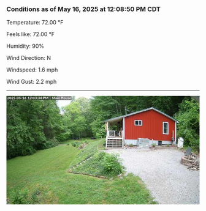 ### Conditions as of May 16, 2025 at 12:08:50 PM CDT 

Temperature: 72.00 &deg;F

Feels like: 72.00 &deg;F

Humidity: 90%

Wind Direction: N

Windspeed: 1.6 mph

Wind Gust: 2.2 mph

---

<img src="./images/latest.jpeg"/>

